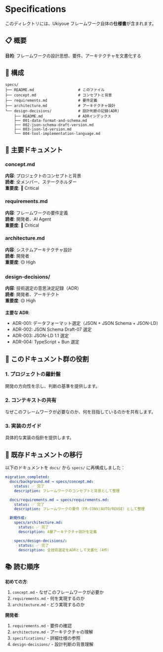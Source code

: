 # Specifications

このディレクトリには、Ukiyoue フレームワーク自体の**仕様書**が含まれます。

## 📋 概要

**目的**: フレームワークの設計思想、要件、アーキテクチャを文書化する

## 📁 構成

```
specs/
├── README.md                    # このファイル
├── concept.md                   # コンセプトと背景
├── requirements.md              # 要件定義
├── architecture.md              # アーキテクチャ設計
└── design-decisions/            # 設計判断の記録(ADR)
    ├── README.md                # ADRインデックス
    ├── 001-data-format-and-schema.md
    ├── 002-json-schema-draft-version.md
    ├── 003-json-ld-version.md
    └── 004-tool-implementation-language.md
```

## 📝 主要ドキュメント

### concept.md

**内容**: プロジェクトのコンセプトと背景  
**読者**: 全メンバー、ステークホルダー  
**重要度**: 🔴 Critical

### requirements.md

**内容**: フレームワークの要件定義  
**読者**: 開発者、AI Agent  
**重要度**: 🔴 Critical

### architecture.md

**内容**: システムアーキテクチャ設計  
**読者**: 開発者  
**重要度**: 🟡 High

### design-decisions/

**内容**: 技術選定の意思決定記録（ADR）  
**読者**: 開発者、アーキテクト  
**重要度**: 🟡 High

**主要な ADR**:

- ADR-001: データフォーマット選定（JSON + JSON Schema + JSON-LD）
- ADR-002: JSON Schema Draft-07 選定
- ADR-003: JSON-LD 1.1 選定
- ADR-004: TypeScript + Bun 選定

## 🎯 このドキュメント群の役割

### 1. プロジェクトの羅針盤

開発の方向性を示し、判断の基準を提供します。

### 2. コンテキストの共有

なぜこのフレームワークが必要なのか、何を目指しているのかを共有します。

### 3. 実装のガイド

具体的な実装の指針を提供します。

## 🔄 既存ドキュメントの移行

以下のドキュメントを `docs/` から `specs/` に再構成しました：

```yaml
migration_completed:
  docs/background.md → specs/concept.md:
    status: ✅ 完了
    description: フレームワークのコンセプトと背景として整理

  docs/requirements.md → specs/requirements.md:
    status: ✅ 完了
    description: フレームワークの要件（FR-CONV/AUTO/REUSE）として整理

  新規作成:
    specs/architecture.md:
      status: ✅ 完了
      description: 4層アーキテクチャ設計を定義

    specs/design-decisions/:
      status: ✅ 完了
      description: 全技術選定をADRとして文書化（4件）
```

## 📚 読む順序

**初めての方**:

1. `concept.md` - なぜこのフレームワークが必要か
2. `requirements.md` - 何を実現するのか
3. `architecture.md` - どう実現するのか

**開発者**:

1. `requirements.md` - 要件の確認
2. `architecture.md` - アーキテクチャの理解
3. `specifications/` - 詳細仕様の参照
4. `design-decisions/` - 設計判断の背景理解
